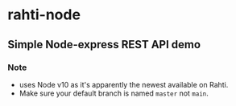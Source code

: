 # rahti-node

## Simple Node-express REST API demo

### Note
- uses Node v10 as it's apparently the newest available on Rahti.
- Make sure your default branch is named `master` not `main`.